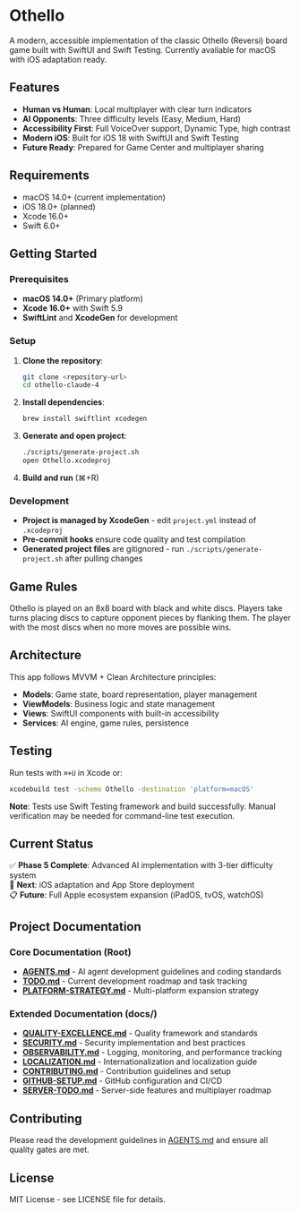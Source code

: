 # Othello

A modern, accessible implementation of the classic Othello (Reversi) board game built with SwiftUI and Swift Testing. Currently available for macOS with iOS adaptation ready.

## Features

- **Human vs Human**: Local multiplayer with clear turn indicators
- **AI Opponents**: Three difficulty levels (Easy, Medium, Hard)
- **Accessibility First**: Full VoiceOver support, Dynamic Type, high contrast
- **Modern iOS**: Built for iOS 18 with SwiftUI and Swift Testing
- **Future Ready**: Prepared for Game Center and multiplayer sharing

## Requirements

- macOS 14.0+ (current implementation)
- iOS 18.0+ (planned)
- Xcode 16.0+
- Swift 6.0+

## Getting Started

### Prerequisites
- **macOS 14.0+** (Primary platform)
- **Xcode 16.0+** with Swift 5.9
- **SwiftLint** and **XcodeGen** for development

### Setup
1. **Clone the repository**:
   ```bash
   git clone <repository-url>
   cd othello-claude-4
   ```

2. **Install dependencies**:
   ```bash
   brew install swiftlint xcodegen
   ```

3. **Generate and open project**:
   ```bash
   ./scripts/generate-project.sh
   open Othello.xcodeproj
   ```

4. **Build and run** (⌘+R)

### Development
- **Project is managed by XcodeGen** - edit `project.yml` instead of `.xcodeproj`
- **Pre-commit hooks** ensure code quality and test compilation
- **Generated project files** are gitignored - run `./scripts/generate-project.sh` after pulling changes

## Game Rules

Othello is played on an 8x8 board with black and white discs. Players take turns placing discs to capture opponent pieces by flanking them. The player with the most discs when no more moves are possible wins.

## Architecture

This app follows MVVM + Clean Architecture principles:

- **Models**: Game state, board representation, player management
- **ViewModels**: Business logic and state management  
- **Views**: SwiftUI components with built-in accessibility
- **Services**: AI engine, game rules, persistence

## Testing

Run tests with `⌘+U` in Xcode or:

```bash
xcodebuild test -scheme Othello -destination 'platform=macOS'
```

**Note**: Tests use Swift Testing framework and build successfully. Manual verification may be needed for command-line test execution.

## Current Status

✅ **Phase 5 Complete**: Advanced AI implementation with 3-tier difficulty system  
🎯 **Next**: iOS adaptation and App Store deployment  
📋 **Future**: Full Apple ecosystem expansion (iPadOS, tvOS, watchOS)

## Project Documentation

### Core Documentation (Root)
- **[AGENTS.md](AGENTS.md)** - AI agent development guidelines and coding standards
- **[TODO.md](TODO.md)** - Current development roadmap and task tracking  
- **[PLATFORM-STRATEGY.md](PLATFORM-STRATEGY.md)** - Multi-platform expansion strategy

### Extended Documentation (docs/)
- **[QUALITY-EXCELLENCE.md](docs/QUALITY-EXCELLENCE.md)** - Quality framework and standards
- **[SECURITY.md](docs/SECURITY.md)** - Security implementation and best practices
- **[OBSERVABILITY.md](docs/OBSERVABILITY.md)** - Logging, monitoring, and performance tracking
- **[LOCALIZATION.md](docs/LOCALIZATION.md)** - Internationalization and localization guide
- **[CONTRIBUTING.md](docs/CONTRIBUTING.md)** - Contribution guidelines and setup
- **[GITHUB-SETUP.md](docs/GITHUB-SETUP.md)** - GitHub configuration and CI/CD
- **[SERVER-TODO.md](docs/SERVER-TODO.md)** - Server-side features and multiplayer roadmap

## Contributing

Please read the development guidelines in [AGENTS.md](AGENTS.md) and ensure all quality gates are met.

## License

MIT License - see LICENSE file for details.